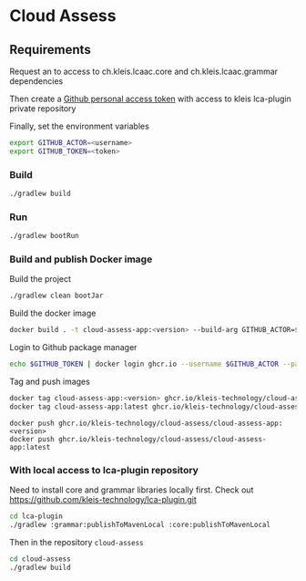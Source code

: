 # Cloud Assess

## Requirements 

Request an to access to ch.kleis.lcaac.core and ch.kleis.lcaac.grammar dependencies

Then create a [Github personal access token](https://docs.github.com/en/authentication/keeping-your-account-and-data-secure/managing-your-personal-access-tokens#creating-a-personal-access-token-classic) with access to kleis lca-plugin private repository

Finally, set the environment variables

```bash
export GITHUB_ACTOR=<username>
export GITHUB_TOKEN=<token>
```

### Build

```bash
./gradlew build
```

### Run

```bash
./gradlew bootRun
```

### Build and publish Docker image

Build the project

```bash
./gradlew clean bootJar
```

Build the docker image

```bash
docker build . -t cloud-assess-app:<version> --build-arg GITHUB_ACTOR=$GITHUB_ACTOR --build-arg GITHUB_TOKEN=$GITHUB_TOKEN
```

Login to Github package manager

```bash
echo $GITHUB_TOKEN | docker login ghcr.io --username $GITHUB_ACTOR --password-stdin
```

Tag and push images

```bash
docker tag cloud-assess-app:<version> ghcr.io/kleis-technology/cloud-assess/cloud-assess-app:<version>
docker tag cloud-assess-app:latest ghcr.io/kleis-technology/cloud-assess/cloud-assess-app:latest
```

```
docker push ghcr.io/kleis-technology/cloud-assess/cloud-assess-app:<version>
docker push ghcr.io/kleis-technology/cloud-assess/cloud-assess-app:latest
```



### With local access to lca-plugin repository

Need to install core and grammar libraries locally first.
Check out <https://github.com/kleis-technology/lca-plugin.git>

```bash
cd lca-plugin
./gradlew :grammar:publishToMavenLocal :core:publishToMavenLocal
```

Then in the repository `cloud-assess`
```bash
cd cloud-assess
./gradlew build
```



